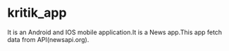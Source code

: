 # kritik_app

It is an Android and IOS mobile application.It is a News app.This app fetch data from API(newsapi.org). 

